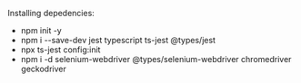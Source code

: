 Installing depedencies:
* npm init -y
* npm i --save-dev jest typescript ts-jest @types/jest
* npx ts-jest config:init
* npm i -d selenium-webdriver @types/selenium-webdriver chromedriver geckodriver


